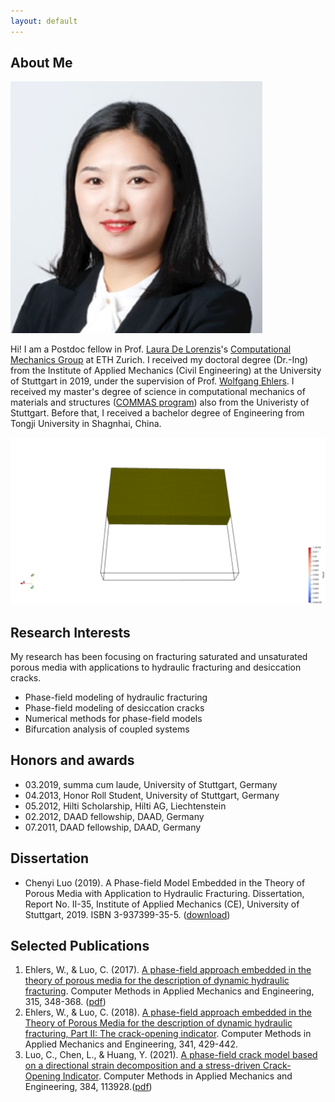 ```yaml
---
layout: default
---
```


## About Me

<img class="profile-picture" src="portrait.jpg">

Hi! I am a Postdoc fellow in Prof. [Laura De Lorenzis](https://scholar.google.com/citations?hl=en&user=qYnztGgAAAAJ)'s [Computational Mechanics Group](https://compmech.ethz.ch/) at ETH Zurich. I received my doctoral degree (Dr.-Ing) from the Institute of Applied Mechanics (Civil Engineering) at the University of Stuttgart in 2019, under the supervision of Prof. [Wolfgang Ehlers](https://scholar.google.com/citations?user=GrHhBGkAAAAJ&hl=en&oi=ao). I received my master's degree of science in computational mechanics of materials and structures ([COMMAS program](https://www.commas.uni-stuttgart.de/program/)) also from the Univeristy of Stuttgart. Before that, I received a bachelor degree of Engineering from Tongji University in Shagnhai, China.

<img src="descrack3d.gif">

## Research Interests
My research has been focusing on fracturing saturated and unsaturated porous media with applications to hydraulic fracturing and desiccation cracks.
* Phase-field modeling of hydraulic fracturing
* Phase-field modeling of desiccation cracks
* Numerical methods for phase-field models
* Bifurcation analysis of coupled systems


## Honors and awards
* 03.2019, summa cum laude, University of Stuttgart, Germany
* 04.2013, Honor Roll Student, University of Stuttgart, Germany
* 05.2012, Hilti Scholarship, Hilti AG, Liechtenstein
* 02.2012, DAAD fellowship, DAAD, Germany
* 07.2011, DAAD fellowship, DAAD, Germany

## Dissertation
* Chenyi Luo (2019). A Phase-field Model Embedded in the Theory of Porous Media with Application to Hydraulic Fracturing. Dissertation, Report No. II-35, Institute of Applied Mechanics (CE), University of Stuttgart, 2019. ISBN 3-937399-35-5. ([download](http://elib.uni-stuttgart.de/bitstream/11682/10372/1/diss_chenyi_luo_online.pdf))

## Selected Publications

1. Ehlers, W., & Luo, C. (2017). [A phase-field approach embedded in the theory of porous media for the description of dynamic hydraulic fracturing](https://www.sciencedirect.com/science/article/pii/S0045782516305461). Computer Methods in Applied Mechanics and Engineering, 315, 348-368. ([pdf](http://www.wangyongliang.net/files/2017,%20phase-field%20approach,%20hydraulic%20fracturing.pdf))
2. Ehlers, W., & Luo, C. (2018). [A phase-field approach embedded in the Theory of Porous Media for the description of dynamic hydraulic fracturing, Part II: The crack-opening indicator](https://www.sciencedirect.com/science/article/pii/S0045782518303372). Computer Methods in Applied Mechanics and Engineering, 341, 429-442.
3. Luo, C., Chen, L., & Huang, Y. (2021). [A phase-field crack model based on a directional strain decomposition and a stress-driven Crack-Opening Indicator](https://doi.org/10.1016/j.cma.2021.113928). Computer Methods in Applied Mechanics and Engineering, 384, 113928.([pdf](https://www.researchgate.net/publication/352244130_A_phase-field_crack_model_based_on_a_directional_strain_decomposition_and_a_stress-driven_Crack-Opening_Indicator))
